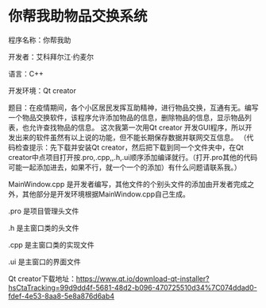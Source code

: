 # 你帮我助物品交换系统
程序名称：你帮我助

开发者：艾科拜尔江·约麦尔

语言：C++

开发环境：Qt creator

题目：在疫情期间，各个小区居民发挥互助精神，进行物品交换，互通有无。编写一个物品交换软件，该程序允许添加物品的信息，删除物品的信息，显示物品列表，也允许查找物品的信息。
这次我第一次用Qt creator 开发GUI程序，所以开发出来的软件虽然有以上说的功能，但不能长期保存数据并联网交互信息。
（代码检查提示：先下载并安装Qt creator，然后把下载到同一个文件夹中，在Qt creator中点项目打开按.pro,.cpp,,.h,.ui顺序添加编译就行。（打开.pro其他的代码可能一起添加进去，如果不行，就一个一个的添加）有什么问题请联系我。）

MainWindow.cpp 是开发者编写，其他文件的个别头文件的添加由开发者完成之外，其他部分是开发环境根据MainWindow.cpp自己生成。

.pro 是项目管理头文件

.h   是主窗口类的头文件

.cpp 是主窗口类的实现文件

.ui  是主窗口的界面文件

Qt creator下载地址：https://www.qt.io/download-qt-installer?hsCtaTracking=99d9dd4f-5681-48d2-b096-470725510d34%7C074ddad0-fdef-4e53-8aa8-5e8a876d6ab4

